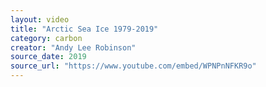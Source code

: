 ```yaml
---
layout: video
title: "Arctic Sea Ice 1979-2019"
category: carbon
creator: "Andy Lee Robinson"
source_date: 2019
source_url: "https://www.youtube.com/embed/WPNPnNFKR9o"
---
```

